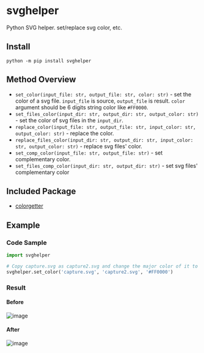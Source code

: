 # svghelper
Python SVG helper. set/replace svg color, etc.

## Install
`python -m pip install svghelper`

## Method Overview
* `set_color(input_file: str, output_file: str, color: str)` - set the color of a svg file. `input_file` is source, `output_file` is result. `color` argument should be 6 digits string color like `#FF0000`.
* `set_files_color(input_dir: str, output_dir: str, output_color: str)` - set the color of svg files in the `input_dir`.
* `replace_color(input_file: str, output_file: str, input_color: str, output_color: str)` - replace the color.
* `replace_files_color(input_dir: str, output_dir: str, input_color: str, output_color: str)` - replace svg files' color.
* `set_comp_color(input_file: str, output_file: str)` - set complementary color.
* `set_files_comp_color(input_dir: str, output_dir: str)` - set svg files' complementary color

## Included Package
* <a href="https://github.com/yjg30737/colorgetter.git">colorgetter</a>

## Example
### Code Sample
```python
import svghelper

# Copy capture.svg as capture2.svg and change the major color of it to #FF0000(red)
svghelper.set_color('capture.svg', 'capture2.svg', '#FF0000')
```

### Result
#### Before
![image](https://user-images.githubusercontent.com/55078043/163768522-e7f39eeb-8c6d-4fe8-a3ee-45283a3f6b2b.png)
#### After
![image](https://user-images.githubusercontent.com/55078043/163768599-55d32215-77dc-4759-8e72-a679730d3434.png)
